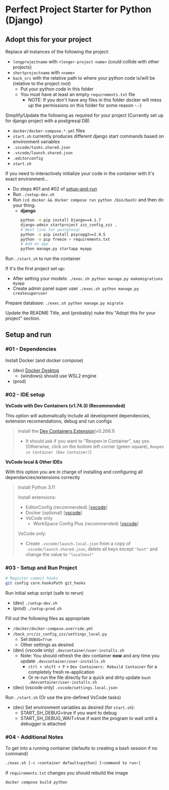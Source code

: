 # Perfect Project Starter for Python (Django)

## Adopt this for your project

Replace all instances of the following the project:
* `longprojectname` with `<longer-project-name>` (could collide with other projects)
* `shortprojectname` with `<name>`
* `back_src` with the relative path to where your python code is/will be (relative to the project root)
    * Put your python code in this folder
    * You must have at least an empty `requirements.txt` file
        * NOTE: If you don't have any files in this folder docker will mess up the permissions on this folder for some reason -.-)

Simplify/Update the following as required for your project (Currently set up for django project with a postgresql DB)
* `docker/docker-compose.*.yml` files
* `start.sh` currently produces different django start commands based on environment variables
* `.vscode/tasks.shared.json`
* `.vscode/launch.shared.json`
* `.editorconfig`
* `start.sh`

If you need to interactively initialize your code in the container with it's exact environment...
* Do steps #01 and #02 of [setup-and-run](#setup-and-run)
* Run `./setup-dev.sh`
* Run `(cd docker && docker compose run python /bin/bash)` and then do your thing.
    * **django**
        ```bash
        python -m pip install Django==4.1.7
        django-admin startproject zzz_config_zzz .
        # Next line for postgresql
        python -m pip install psycopg2==2.9.5
        python -m pip freeze > requirements.txt
        # Add an app
        python manage.py startapp myapp
        ```

Run `./start.sh` to run the container

If it's the first project set up:
* After setting your models: `./exec.sh python manage.py makemigrations myapp`
* Create admin panel super user `./exec.sh python manage.py createsuperuser`

Prepare database: `./exec.sh python manage.py migrate`


Update the README Title, and (probably) nuke this "Adopt this for your project" section.

## Setup and run

### #01 - Dependencies

Install Docker (and docker compose)
* (dev) [Docker Desktop](https://www.docker.com/products/docker-desktop/)
    * (windows) should use WSL2 engine
* (prod)

### #02 - IDE setup

**VsCode with Dev Containers (v1.74.3) (Recommended)**

This option will automaitcally include all development dependencies, extension recomendations, debug and run configs

> Install the [Dev Containers Extension](https://marketplace.visualstudio.com/items?itemName=ms-vscode-remote.remote-containers)(v0.266.1)
> * It should ask if you want to "Reopen in Container", say yes. (Otherwise, click on the bottom left corner (green square), `Reopen in Container (Dev Container)`)

**VsCode local & Other IDEs**

With this option you are in charge of installing and configuring all dependancies/extensions correctly

> Install Python 3.11
>
> Install extensions:
> * EditorConfig (recommended) [[vscode](https://marketplace.visualstudio.com/items?itemName=EditorConfig.EditorConfig)]
> * Docker (optional) [[vscode](https://marketplace.visualstudio.com/items?itemName=ms-azuretools.vscode-docker)]
> * VsCode only
>   * WorkSpace Config Plus (recommended) [[vscode](https://marketplace.visualstudio.com/items?itemName=swellaby.workspace-config-plus)]
>
> VsCode only:
> * Create `.vscode/launch.local.json` from a copy of `.vscode/launch.shared.json`, delete all keys except `"host"` and change the value to `"localhost"`

### #03 - Setup and Run Project

```bash
# Register commit hooks
git config core.hooksPath git_hooks
```

Run initial setup script (safe to rerun)
* (dev) `./setup-dev.sh`
* (prod) `./setup-prod.sh`

Fill out the following files as appropriate
* `/docker/docker-compose.override.yml`
* `/back_src/zz_config_zzz/settings_local.py`
    * Set `DEBUG=True`
    * Other settings as desired
* (dev) (vscode only) `.devcontainer/user-installs.sh`
    * Note: You should refresh the dev container **now** and any time you update `.devcontainer/user-installs.sh`
        * `ctrl + shift + P` > `Dev Containers: Rebuild Container` for a completely fresh re-application
        * Or re-run the file directly for a quick and dirty update `bash .devcontainer/user-installs.sh`
* (dev) (vscode only) `.vscode/settings.local.json`

Run `./start.sh` (Or use the pre-defined VsCode tasks)
* (dev) Set environment variables as desired (for `start.sh`):
    * START_SH_DEBUG=true if you want to debug
    * START_SH_DEBUG_WAIT=true if want the program to wait until a debugger is attached

### #04 - Additional Notes

To get into a running container (defaults to creating a bash session if no command)
```bash
./exec.sh [-c <container default=python] [<command to run>]
```
If `requirements.txt` changes you should rebuild the image
```bash
docker compose build python
```
